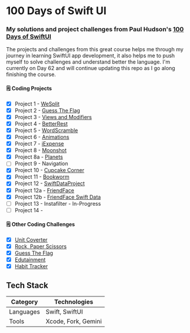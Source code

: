 # 100 Days of Swift UI

### My solutions and project challenges from Paul Hudson's [100 Days of SwiftUI](https://www.hackingwithswift.com/100/swiftui)

The projects and challenges from this great course helps me through my journey in learning SwiftUI app development, it also helps me to push myself to solve challenges and understand better the language. I'm currently on Day 62 and will continue updating this repo as I go along finishing the course.

#### :spiral_notepad: Coding Projects
- [x] Project 1 - [WeSplit](https://github.com/binoooh/100DaysOfSwiftUI/blob/main/WeSplit)
- [x] Project 2 - [Guess The Flag](https://github.com/binoooh/100DaysOfSwiftUI/blob/main/GuessTheFlag)
- [x] Project 3 - [Views and Modifiers](https://github.com/binoooh/100DaysOfSwiftUI/blob/main/ViewsAndModifiers)
- [x] Project 4 - [BetterRest](https://github.com/binoooh/100DaysOfSwiftUI/blob/main/BetterRest)
- [x] Project 5 - [WordScramble](https://github.com/binoooh/100DaysOfSwiftUI/blob/main/WordScramble)
- [x] Project 6 - [Animations](https://github.com/binoooh/100DaysOfSwiftUI/blob/main/Animations)
- [x] Project 7 - [iExpense](https://github.com/binoooh/100DaysOfSwiftUI/blob/main/iExpense)
- [x] Project 8 - [Moonshot](https://github.com/binoooh/100DaysOfSwiftUI/blob/main/Moonshot)
- [x] Project 8a - [Planets](https://github.com/binoooh/100DaysOfSwiftUI/blob/main/Planets)
- [ ] Project 9 - Navigation
- [x] Project 10 - [Cupcake Corner](https://github.com/binoooh/100DaysOfSwiftUI/blob/main/CupcakeCorner)
- [x] Project 11 - [Bookworm](https://github.com/binoooh/100DaysOfSwiftUI/blob/main/Bookworm) 
- [x] Project 12 - [SwiftDataProject](https://github.com/binoooh/100DaysOfSwiftUI/blob/main/SwiftDataProject)
- [x] Project 12a - [FriendFace](https://github.com/binoooh/100DaysOfSwiftUI/blob/main/FriendFace)
- [x] Project 12b - [FriendFace Swift Data](https://github.com/binoooh/100DaysOfSwiftUI/blob/main/FriendFaceSD)
- [ ] Project 13 - Instafilter - In-Progress 
- [ ] Project 14 -
      
#### :spiral_notepad: Other Coding Challenges
- [x] [Unit Coverter](https://github.com/binoooh/100DaysOfSwiftUI/blob/main/UnitConverter)
- [x] [Rock, Paper Scissors](https://github.com/binoooh/100DaysOfSwiftUI/blob/main/RockPaperScissors)
- [x] [Guess The Flag](https://github.com/binoooh/100DaysOfSwiftUI/blob/main/GuessTheFlag)
- [x] [Edutainment](https://github.com/binoooh/100DaysOfSwiftUI/blob/main/Edutainment)
- [x] [Habit Tracker](https://github.com/binoooh/100DaysOfSwiftUI/blob/main/Habit%20Tracker) 

## Tech Stack
| Category    | Technologies                     |
|-------------|----------------------------------|
| Languages   | Swift, SwiftUI                   |
| Tools       | Xcode, Fork, Gemini              |

